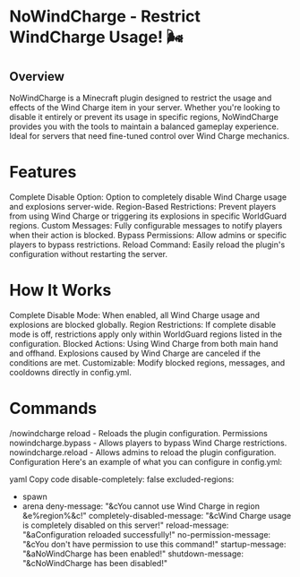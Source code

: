# NoWindCharge - Restrict WindCharge Usage! 🌬️
## Overview
NoWindCharge is a Minecraft plugin designed to restrict the usage and effects of the Wind Charge item in your server. Whether you're looking to disable it entirely or prevent its usage in specific regions, NoWindCharge provides you with the tools to maintain a balanced gameplay experience. Ideal for servers that need fine-tuned control over Wind Charge mechanics.

# Features
Complete Disable Option: Option to completely disable Wind Charge usage and explosions server-wide.
Region-Based Restrictions: Prevent players from using Wind Charge or triggering its explosions in specific WorldGuard regions.
Custom Messages: Fully configurable messages to notify players when their action is blocked.
Bypass Permissions: Allow admins or specific players to bypass restrictions.
Reload Command: Easily reload the plugin's configuration without restarting the server.

# How It Works
Complete Disable Mode: When enabled, all Wind Charge usage and explosions are blocked globally.
Region Restrictions: If complete disable mode is off, restrictions apply only within WorldGuard regions listed in the configuration.
Blocked Actions:
Using Wind Charge from both main hand and offhand.
Explosions caused by Wind Charge are canceled if the conditions are met.
Customizable: Modify blocked regions, messages, and cooldowns directly in config.yml.

# Commands
/nowindcharge reload - Reloads the plugin configuration.
Permissions
nowindcharge.bypass - Allows players to bypass Wind Charge restrictions.
nowindcharge.reload - Allows admins to reload the plugin configuration.
Configuration
Here's an example of what you can configure in config.yml:

yaml
Copy code
disable-completely: false
excluded-regions:
  - spawn
  - arena
deny-message: "&cYou cannot use Wind Charge in region &e%region%&c!"
completely-disabled-message: "&cWind Charge usage is completely disabled on this server!"
reload-message: "&aConfiguration reloaded successfully!"
no-permission-message: "&cYou don't have permission to use this command!"
startup-message: "&aNoWindCharge has been enabled!"
shutdown-message: "&cNoWindCharge has been disabled!"
